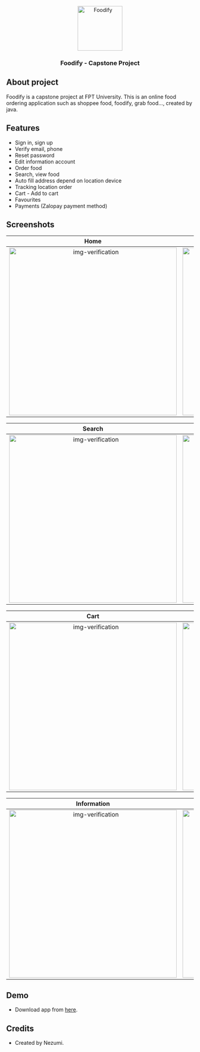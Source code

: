 <p align="center">
<img src="https://github.com/Nez27/Foodify/assets/123229563/c65d2f4b-c522-4a54-a1a7-5667bb4feeb1" 
     width="120" title="Foodify">
</p>

<h3 align="center">Foodify - Capstone Project</h3>

## About project
Foodify is a capstone project at FPT University. This is an online food ordering application such as shoppee food, foodify, grab food..., created by java.

## Features
- Sign in, sign up
- Verify email, phone
- Reset password
- Edit information account
- Order food
- Search, view food
- Auto fill address depend on location device
- Tracking location order
- Cart - Add to cart
- Favourites
- Payments (Zalopay payment method)


## Screenshots

Home               |Sign in               |Verify phone               
:-------------------------:|:-------------------------:|:-------------------------:
<img class="img-fluid" src="https://github.com/Nez27/Foodify/assets/123229563/25a23735-ba9d-4c5d-8e6d-35fa1e6ebe62" alt="img-verification" height="450"/>|<img class="img-fluid" src="https://github.com/Nez27/Foodify/assets/123229563/3f6441f7-db33-4bbd-af06-2c7f5f3ce43e" alt="img-verification" height="450"/>|<img class="img-fluid" src="https://github.com/Nez27/Foodify/assets/123229563/398451af-2c59-461c-80fc-0715a89b3422" alt="img-verification" height="450"/>|

Search               |Order               |Order Placed
:-------------------------:|:-------------------------:|:-------------------------:
<img class="img-fluid" src="https://github.com/Nez27/Foodify/assets/123229563/94efc6bf-03f6-40c3-9fae-9b1e202c84bb" alt="img-verification" height="450"/>|<img class="img-fluid" src="https://github.com/Nez27/Foodify/assets/123229563/e256893f-0ad7-429e-b705-48bf95b740eb" alt="img-verification" height="450"/>|<img class="img-fluid" src="https://github.com/Nez27/Foodify/assets/123229563/0b8f8080-15bc-4d81-bcb9-9ea791b65809" alt="img-verification" height="450"/>|

Cart               |  Profile               | Address Manager             
:-------------------------:|:-------------------------:|:-------------------------:
<img class="img-fluid" src="https://github.com/Nez27/Foodify/assets/123229563/569735a1-37ea-4262-966f-aac276cbc5dc" alt="img-verification" height="450"/>|<img class="img-fluid" src="https://github.com/Nez27/Foodify/assets/123229563/3e334f03-ce44-4769-8f5c-14213bed1e58" alt="img-verification" height="450"/>|<img class="img-fluid" src="https://github.com/Nez27/Foodify/assets/123229563/fa137c31-b23b-47b0-8d68-c6cf87ea36cd" alt="img-verification" height="450"/>|


Information              |   Favorites               |  Zalopay Paymemt                   
:-------------------------:|:-------------------------:|:-------------------------:
<img class="img-fluid" src="https://github.com/Nez27/Foodify/assets/123229563/fcc17d9d-3630-44e1-b537-f23d557abdad" alt="img-verification" height="450"/>|<img class="img-fluid" src="https://github.com/Nez27/Foodify/assets/123229563/d1d2d13e-5d2e-4235-9a28-8d95da164754" alt="img-verification" height="450"/>|<img class="img-fluid" src="https://github.com/Nez27/Foodify/assets/123229563/4956b28a-9f64-4560-a188-0900e7e57421" alt="img-verification" height="450"/>|


## Demo
- Download app from [here](https://nezumi-onedrive.vercel.app/api/raw/?path=/Foodify/foodify.apk).

## Credits
- Created by Nezumi.
